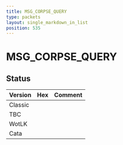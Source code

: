 ```yaml
---
title: MSG_CORPSE_QUERY
type: packets
layout: single_markdown_in_list
position: 535
---
```


# MSG_CORPSE_QUERY

## Status

Version | Hex | Comment
---------- | ---------- | ---------- 
Classic |  |  
TBC |  |  
WotLK |  |  
Cata |  |  
